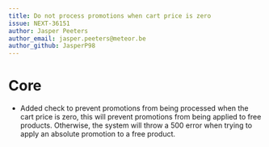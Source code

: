 ```yaml
---
title: Do not process promotions when cart price is zero
issue: NEXT-36151
author: Jasper Peeters
author_email: jasper.peeters@meteor.be
author_github: JasperP98
---
```

# Core
* Added check to prevent promotions from being processed when the cart price is zero, this will prevent promotions from being applied to free products. Otherwise, the system will throw a 500 error when trying to apply an absolute promotion to a free product.
